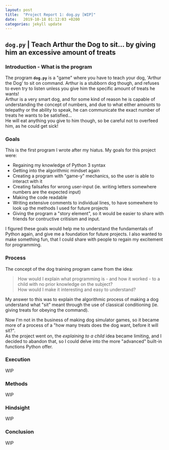 ```yaml
---
layout: post
title:  "Project Report 1: dog.py [WIP]"
date:   2019-10-18 01:12:03 +0200
categories: jekyll update
---
```


## **`dog.py` | Teach Arthur the Dog to sit... by giving him an excessive amount of treats**

### **Introduction - What is the program**

The program **`dog.py`** is a "game" where you have to teach your dog, 'Arthur the Dog' to sit on command.
Arthur is a stubborn dog though, and refuses to even try to listen unless you give him the specific amount of treats he wants!  
Arthur is a very smart dog, and for some kind of reason he is capable of understanding the concept of numbers, and due to what either amounts to telepathy or the ability to speak, he can communicate the exact number of treats he wants to be satisfied...  
He will eat anything you give to him though, so be careful not to overfeed him, as he could get sick!

### **Goals**

This is the first program I wrote after my hiatus. My goals for this project were:

* Regaining my knowledge of Python 3 syntax
* Getting into the algorithmic mindset again
* Creating a program with "game-y" mechanics, so the user is able to interact with it
* Creating failsafes for wrong user-input (ie. writing letters somewhere numbers are the expected input)
* Making the code readable
* Writing extensive comments to individual lines, to have somewhere to look up the methods I used for future projects
* Giving the program a "story element", so it would be easier to share with friends for contructive critisism and input.

I figured these goals would help me to understand the fundamentals of Python again, and give me a foundation for future projects.
I also wanted to make something fun, that I could share with people to regain my excitement for programming.

### **Process**

The concept of the dog training program came from the idea:

> How would I explain what programming is - and how it worked - to a child with no prior knowledge on the subject?  
> How would I make it interesting and easy to understand?

My answer to this was to explain the algorithmic process of making a dog understand what "sit" meant through the use of classical conditioning (ie. giving treats for obeying the command).  

Now I'm not in the business of making dog simulator games, so it became more of a process of a "how many treats does the dog want, before it will sit?".  
As the project went on, the *explaining to a child* idea became limiting, and I decided to abandon that, so I could delve into the more "advanced" built-in functions Python offer.

### **Execution**

WIP

### **Methods**

WIP

### **Hindsight**

WIP

### **Conclusion**

WIP
